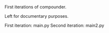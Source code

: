 First iterations of compounder.

Left for documentary purposes.

First iteration: main.py
Second iteration: main2.py
